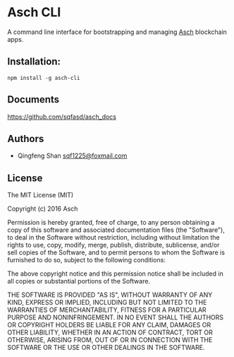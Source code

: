 # Asch CLI

A command line interface for bootstrapping and managing [Asch](https://asch.so/) blockchain apps.

## Installation:

```
npm install -g asch-cli
```

## Documents

https://github.com/sqfasd/asch_docs


## Authors

- Qingfeng Shan <sqf1225@foxmail.com>

## License

The MIT License (MIT)

Copyright (c) 2016 Asch  

Permission is hereby granted, free of charge, to any person obtaining a copy of this software and associated documentation files (the "Software"), to deal in the Software without restriction, including without limitation the rights to use, copy, modify, merge, publish, distribute, sublicense, and/or sell copies of the Software, and to permit persons to whom the Software is furnished to do so, subject to the following conditions:

The above copyright notice and this permission notice shall be included in all copies or substantial portions of the Software.

THE SOFTWARE IS PROVIDED "AS IS", WITHOUT WARRANTY OF ANY KIND, EXPRESS OR IMPLIED, INCLUDING BUT NOT LIMITED TO THE WARRANTIES OF MERCHANTABILITY, FITNESS FOR A PARTICULAR PURPOSE AND NONINFRINGEMENT. IN NO EVENT SHALL THE AUTHORS OR COPYRIGHT HOLDERS BE LIABLE FOR ANY CLAIM, DAMAGES OR OTHER LIABILITY, WHETHER IN AN ACTION OF CONTRACT, TORT OR OTHERWISE, ARISING FROM, OUT OF OR IN CONNECTION WITH THE SOFTWARE OR THE USE OR OTHER DEALINGS IN THE SOFTWARE.
